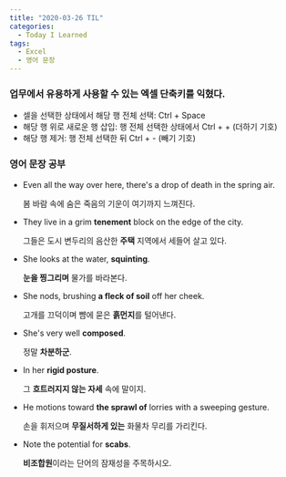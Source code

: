 ```yaml
---
title: "2020-03-26 TIL"
categories:
  - Today I Learned
tags:
  - Excel
  - 영어 문장
---
```


### 업무에서 유용하게 사용할 수 있는 엑셀 단축키를 익혔다.
-   셀을 선택한 상태에서 해당 행 전체 선택: Ctrl + Space
-   해당 행 위로 새로운 행 삽입: 행 전체 선택한 상태에서 Ctrl + + (더하기 기호)
-   해당 행 제거: 행 전체 선택한 뒤 Ctrl + - (빼기 기호)

### 영어 문장 공부
-   Even all the way over here, there's a drop of death in the spring air.  

    봄 바람 속에 숨은 죽음의 기운이 여기까지 느껴진다.
    
-   They live in a grim **tenement** block on the edge of the city.  

    그들은 도시 변두리의 음산한 **주택** 지역에서 세들어 살고 있다.
    
-   She looks at the water, **squinting**.  

    **눈을 찡그리며** 물가를 바라본다.
    
-   She nods, brushing **a fleck of soil** off her cheek.  

    고개를 끄덕이며 뺨에 묻은 **흙먼지**를 털어낸다.
    
-   She's very well **composed**.  

    정말 **차분하군**.
    
-   In her **rigid posture**.  

    그 **흐트러지지 않는 자세** 속에 말이지.
    
-   He motions toward **the sprawl of** lorries with a sweeping gesture.  

    손을 휘저으며 **무질서하게 있는** 화물차 무리를 가리킨다.
    
-   Note the potential for **scabs**.  

    **비조합원**이라는 단어의 잠재성을 주목하시오.
    
